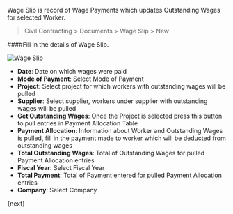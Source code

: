 <!-- title: Wage Slip -->
<!-- no-breadcrumbs -->

Wage Slip is record of Wage Payments which updates Outstanding Wages for selected Worker.

> Civil Contracting > Documents > Wage Slip > New


####Fill in the details of Wage Slip.


<img class="screenshot" alt="Wage Slip" src="{{ docs_base_url }}/assets/img/wage-slip/wage-slip-1.png">
<ul>
 <li><strong>Date</strong>: Date on which wages were paid</li>
 <li><strong>Mode of Payment</strong>: Select Mode of Payment</li>
 <li><strong>Project</strong>: Select project for which workers with outstanding wages will be pulled </li>
 <li><strong>Supplier</strong>: Select supplier, workers under supplier with outstanding wages will be pulled </li>
 <li><strong>Get Outstanding Wages</strong>: Once the Project is selected press this button to pull entries in Payment Allocation Table</li>
 <li><strong>Payment Allocation</strong>: Information about Worker and Outstanding Wages is pulled, fill in the payment made to worker which will be deducted from outstanding wages</li>
 <li><strong>Total Outstanding Wages</strong>: Total of Outstanding Wages for pulled Payment Allocation entries</li>
 <li><strong>Fiscal Year</strong>: Select Fiscal Year</li>
 <li><strong>Total Payment</strong>: Total of Payment entered for pulled Payment Allocation entries</li>
 <li><strong>Company</strong>: Select Company</li>
</ul>

{next}

<!-- autodoc -->
<!-- jinja -->
<!-- static -->